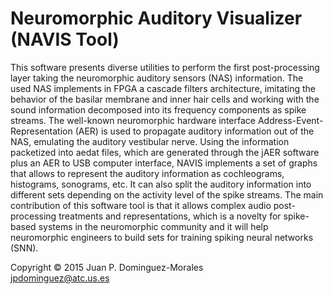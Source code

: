 # Neuromorphic Auditory Visualizer (NAVIS Tool)

This software presents diverse utilities to perform the first post-processing layer taking the neuromorphic auditory sensors (NAS) information. The used NAS implements in FPGA a cascade filters architecture, imitating the behavior of the basilar membrane and inner hair cells and working with the sound information decomposed into its frequency components as spike streams. The well-known neuromorphic hardware interface Address-Event-Representation (AER) is used to propagate auditory information out of the NAS, emulating the auditory vestibular nerve. Using the information packetized into aedat files, which are generated through the jAER software plus an AER to USB computer interface, NAVIS implements a set of graphs that allows to represent the auditory information as cochleograms, histograms, sonograms, etc. It can also split the auditory information into different sets depending on the activity level of the spike streams. The main contribution of this software tool is that it allows complex audio post-processing treatments and representations, which is a novelty for spike-based systems in the neuromorphic community and it will help neuromorphic engineers to build sets for training spiking neural networks (SNN).

Copyright © 2015 Juan P. Dominguez-Morales  
jpdominguez@atc.us.es
